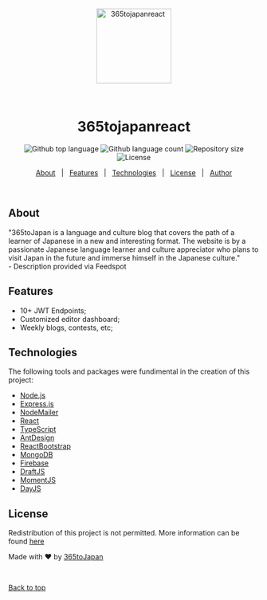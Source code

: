 <div align="center" id="top"> 
  <img src="https://365tojapan.com/static/media/365.e1fa59e3b9316a70ac9d.png" alt="365tojapanreact" width="150" style="padding-top: 100px"/>

  &#xa0;

  <!-- <a href="https://365tojapanreact.netlify.app">Demo</a> -->
</div>

<h1 align="center">365tojapanreact</h1>

<p align="center">
  <img alt="Github top language" src="https://img.shields.io/github/languages/top/Tarune28/365-to-japan?color=56BEB8">

  <img alt="Github language count" src="https://img.shields.io/github/languages/count/Tarune28/365-to-japan?color=56BEB8">

  <img alt="Repository size" src="https://img.shields.io/github/repo-size/Tarune28/365-to-japan?color=56BEB8">

  <img alt="License" src="https://img.shields.io/github/license/Tarune28/365-to-japan?color=56BEB8">

  <!-- <img alt="Github issues" src="https://img.shields.io/github/issues/{{YOUR_GITHUB_USERNAME}}/365tojapanreact?color=56BEB8" /> -->

  <!-- <img alt="Github forks" src="https://img.shields.io/github/forks/{{YOUR_GITHUB_USERNAME}}/365tojapanreact?color=56BEB8" /> -->

  <!-- <img alt="Github stars" src="https://img.shields.io/github/stars/{{YOUR_GITHUB_USERNAME}}/365tojapanreact?color=56BEB8" /> -->
</p>

<!-- Status -->

<!-- <h4 align="center"> 
	🚧  365tojapanreact 🚀 Under construction...  🚧
</h4> 

<hr> -->

<p align="center">
  <a href="#dart-about">About</a> &#xa0; | &#xa0; 
  <a href="#sparkles-features">Features</a> &#xa0; | &#xa0;
  <a href="#rocket-technologies">Technologies</a> &#xa0; | &#xa0;
  <a href="#memo-license">License</a> &#xa0; | &#xa0;
  <a href="https://github.com/{{YOUR_GITHUB_USERNAME}}" target="_blank">Author</a>
</p>

<br>

## About ##

"365toJapan is a language and culture blog that covers the path of a learner of Japanese in a new and interesting format. The website is by a passionate Japanese language learner and culture appreciator who plans to visit Japan in the future and immerse himself in the Japanese culture." <br>- Description provided via Feedspot


## Features ##

- 10+ JWT Endpoints;
- Customized editor dashboard;
- Weekly blogs, contests, etc;

## Technologies ##

The following tools and packages were fundimental in the creation of this project:

- [Node.js](https://nodejs.org/en/)
- [Express.js](https://expressjs.com/)
- [NodeMailer](https://www.npmjs.com/package/nodemailer)
- [React](https://pt-br.reactjs.org/)
- [TypeScript](https://www.typescriptlang.org/)
- [AntDesign](https://ant.design/)
- [ReactBootstrap](https://react-bootstrap-v4.netlify.app/)
- [MongoDB](https://www.mongodb.com/)
- [Firebase](https://firebase.google.com/)
- [DraftJS](https://draftjs.org/)
- [MomentJS](https://momentjs.com/)
- [DayJS](https://www.npmjs.com/package/dayjs)


## License ##

Redistribution of this project is not permitted. More information can be found <a href="https://github.com/Tarune28/365-to-japan/blob/master/License.md">here</a>


Made with :heart: by <a href="https://github.com/tarune28" target="_blank">365toJapan</a>

&#xa0;

<a href="#top">Back to top</a>